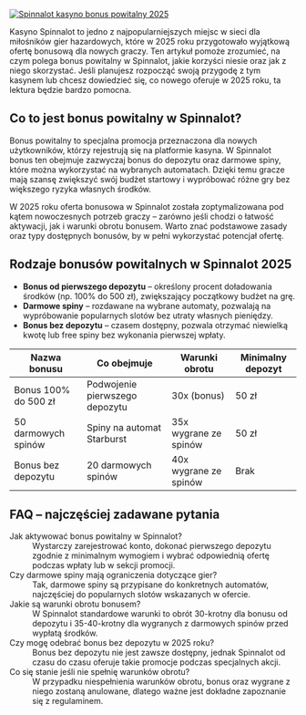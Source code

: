 [![Spinnalot kasyno bonus powitalny 2025](https://123-caf.pages.dev/gitsignup.png)](https://vrmoo.ru/Bt82HjjY)

<p>Kasyno Spinnalot to jedno z najpopularniejszych miejsc w sieci dla miłośników gier hazardowych, które w 2025 roku przygotowało wyjątkową ofertę bonusową dla nowych graczy. Ten artykuł pomoże zrozumieć, na czym polega bonus powitalny w Spinnalot, jakie korzyści niesie oraz jak z niego skorzystać. Jeśli planujesz rozpocząć swoją przygodę z tym kasynem lub chcesz dowiedzieć się, co nowego oferuje w 2025 roku, ta lektura będzie bardzo pomocna.</p>  <h2>Co to jest bonus powitalny w Spinnalot?</h2> <p>Bonus powitalny to specjalna promocja przeznaczona dla nowych użytkowników, którzy rejestrują się na platformie kasyna. W Spinnalot bonus ten obejmuje zazwyczaj bonus do depozytu oraz darmowe spiny, które można wykorzystać na wybranych automatach. Dzięki temu gracze mają szansę zwiększyć swój budżet startowy i wypróbować różne gry bez większego ryzyka własnych środków.</p>  <p>W 2025 roku oferta bonusowa w Spinnalot została zoptymalizowana pod kątem nowoczesnych potrzeb graczy – zarówno jeśli chodzi o łatwość aktywacji, jak i warunki obrotu bonusem. Warto znać podstawowe zasady oraz typy dostępnych bonusów, by w pełni wykorzystać potencjał ofertę.</p>  <h2>Rodzaje bonusów powitalnych w Spinnalot 2025</h2> <ul>   <li><strong>Bonus od pierwszego depozytu</strong> – określony procent doładowania środków (np. 100% do 500 zł), zwiększający początkowy budżet na grę.</li>   <li><strong>Darmowe spiny</strong> – rozdawane na wybrane automaty, pozwalają na wypróbowanie popularnych slotów bez utraty własnych pieniędzy.</li>   <li><strong>Bonus bez depozytu</strong> – czasem dostępny, pozwala otrzymać niewielką kwotę lub free spiny bez wykonania pierwszej wpłaty.</li> </ul>  <table>   <thead>     <tr>       <th>Nazwa bonusu</th>       <th>Co obejmuje</th>       <th>Warunki obrotu</th>       <th>Minimalny depozyt</th>     </tr>   </thead>   <tbody>     <tr>       <td>Bonus 100% do 500 zł</td>       <td>Podwojenie pierwszego depozytu</td>       <td>30x (bonus)</td>       <td>50 zł</td>     </tr>     <tr>       <td>50 darmowych spinów</td>       <td>Spiny na automat Starburst</td>       <td>35x wygrane ze spinów</td>       <td>50 zł</td>     </tr>     <tr>       <td>Bonus bez depozytu</td>       <td>20 darmowych spinów</td>       <td>40x wygrane ze spinów</td>       <td>Brak</td>     </tr>   </tbody> </table>  <h2>FAQ – najczęściej zadawane pytania</h2> <dl>   <dt>Jak aktywować bonus powitalny w Spinnalot?</dt>   <dd>Wystarczy zarejestrować konto, dokonać pierwszego depozytu zgodnie z minimalnym wymogiem i wybrać odpowiednią ofertę podczas wpłaty lub w sekcji promocji.</dd>    <dt>Czy darmowe spiny mają ograniczenia dotyczące gier?</dt>   <dd>Tak, darmowe spiny są przypisane do konkretnych automatów, najczęściej do popularnych slotów wskazanych w ofercie.</dd>    <dt>Jakie są warunki obrotu bonusem?</dt>   <dd>W Spinnalot standardowe warunki to obrót 30-krotny dla bonusu od depozytu i 35-40-krotny dla wygranych z darmowych spinów przed wypłatą środków.</dd>    <dt>Czy mogę odebrać bonus bez depozytu w 2025 roku?</dt>   <dd>Bonus bez depozytu nie jest zawsze dostępny, jednak Spinnalot od czasu do czasu oferuje takie promocje podczas specjalnych akcji.</dd>    <dt>Co się stanie jeśli nie spełnię warunków obrotu?</dt>   <dd>W przypadku niespełnienia warunków obrotu, bonus oraz wygrane z niego zostaną anulowane, dlatego ważne jest dokładne zapoznanie się z regulaminem.</dd> </dl>